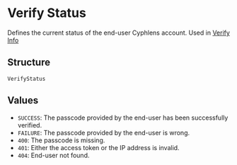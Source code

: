 
# Verify Status

Defines the current status of the end-user Cyphlens account. Used in [Verify Info](../models/user-info-response.md)

## Structure

`VerifyStatus`

## Values

- `SUCCESS`: The passcode provided by the end-user has been successfully verified.
- `FAILURE`: The passcode provided by the end-user is wrong.
- `400`: The passcode is missing.
- `401`: Either the access token or the IP address is invalid.
- `404`: End-user not found.

